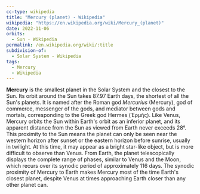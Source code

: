 ```yaml
---
cc-type: wikipedia
title: "Mercury (planet) - Wikipedia"
wikipedia: "https://en.wikipedia.org/wiki/Mercury_(planet)"
date: 2022-11-06
orbits:
  - Sun - Wikipedia
permalink: /en.wikipedia.org/wiki/:title
subdivision-of:
  - Solar System - Wikipedia
tags:
  - Mercury
  - Wikipedia
---
```

**Mercury** is the smallest planet in the Solar System and the closest to the Sun. Its orbit around the Sun takes 87.97 Earth days, the shortest of all the Sun's planets. It is named after the Roman god *Mercurius* (Mercury), god of commerce, messenger of the gods, and mediator between gods and mortals, corresponding to the Greek god Hermes (Ἑρμῆς). Like Venus, Mercury orbits the Sun within Earth's orbit as an inferior planet, and its apparent distance from the Sun as viewed from Earth never exceeds 28°. This proximity to the Sun means the planet can only be seen near the western horizon after sunset or the eastern horizon before sunrise, usually in twilight. At this time, it may appear as a bright star-like object, but is more difficult to observe than Venus. From Earth, the planet telescopically displays the complete range of phases, similar to Venus and the Moon, which recurs over its synodic period of approximately 116 days. The synodic proximity of Mercury to Earth makes Mercury most of the time Earth's closest planet, despite Venus at times approaching Earth closer than any other planet can.